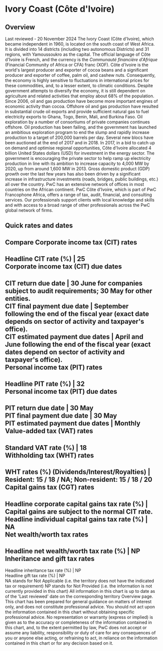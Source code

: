 # Ivory Coast (Côte d'Ivoire)
## Overview
Last reviewed - 20 November 2024
The Ivory Coast (Côte d'Ivoire), which became independent in 1960, is located on the south coast of West Africa. It is divided into 14 districts (including two autonomous Districts) and 31 regions, with Yamoussoukro as the capital. The official language of Côte d'Ivoire is French, and the currency is the _Communauté financière d'Afrique_ (Financial Community of Africa or CFA) franc (XOF).
Côte d'Ivoire is the world's largest producer and exporter of cocoa beans and a significant producer and exporter of coffee, palm oil, and cashew nuts. Consequently, the economy is highly sensitive to fluctuations in international prices for these commodities, and, to a lesser extent, to climatic conditions. Despite government attempts to diversify the economy, it is still dependent on agriculture and related activities that employ about 68% of the population.
Since 2006, oil and gas production have become more important engines of economic activity than cocoa. Offshore oil and gas production have resulted in substantial crude oil exports and provide sufficient natural gas to fuel electricity exports to Ghana, Togo, Benin, Mali, and Burkina Faso. Oil exploration by a number of consortiums of private companies continues offshore.
Oil production has been failing, and the government has launched an ambitious exploration program to end the slump and rapidly increase production to a target of 200,000 barrels per day. Several new blocs have been auctioned at the end of 2017 and in 2018.
In 2017, in a bid to catch up on demand and optimise regional opportunities, Côte d'Ivoire allocated 4 billion United States dollars (USD) for investment in the energy sector.
The government is encouraging the private sector to help ramp up electricity production in line with its ambition to increase capacity to 4,000 MW by 2020, up from around 1,600 MW in 2013.
Gross domestic product (GDP) growth over the last few years has also been driven by a significant increase in infrastructure investments (roads, bridges, public buildings, etc.) all over the country.
PwC has an extensive network of offices in most countries on the African continent. PwC Côte d'Ivoire, which is part of PwC Francophone Africa, offers a range of tax, audit, financial, and consulting services. Our professionals support clients with local knowledge and skills and with access to a broad range of other professionals across the PwC global network of firms.
## Quick rates and dates
Compare
Corporate income tax (CIT) rates   
---  
Headline CIT rate (%) |  25  
Corporate income tax (CIT) due dates   
---  
CIT return due date |  30 June for companies subject to audit requirements; 30 May for other entities.  
CIT final payment due date |  September following the end of the fiscal year (exact date depends on sector of activity and taxpayer's office).  
CIT estimated payment due dates |  April and June following the end of the fiscal year (exact dates depend on sector of activity and taxpayer's office).  
Personal income tax (PIT) rates   
---  
Headline PIT rate (%) |  32  
Personal income tax (PIT) due dates   
---  
PIT return due date |  30 May  
PIT final payment due date |  30 May  
PIT estimated payment due dates |  Monthly  
Value-added tax (VAT) rates   
---  
Standard VAT rate (%) |  18  
Withholding tax (WHT) rates   
---  
WHT rates (%) (Dividends/Interest/Royalties) |  Resident: 15 / 18 / NA; Non-resident: 15 / 18 / 20  
Capital gains tax (CGT) rates   
---  
Headline corporate capital gains tax rate (%) |  Capital gains are subject to the normal CIT rate.  
Headline individual capital gains tax rate (%) |  NA  
Net wealth/worth tax rates   
---  
Headline net wealth/worth tax rate (%) |  NP  
Inheritance and gift tax rates   
---  
Headline inheritance tax rate (%) |  NP  
Headline gift tax rate (%) |  NP  
NA stands for Not Applicable (i.e. the territory does not have the indicated tax or requirement)
NP stands for Not Provided (i.e. the information is not currently provided in this chart) 
All information in this chart is up to date as of the 'Last reviewed' date on the corresponding territory Overview page. This chart has been prepared for general guidance on matters of interest only, and does not constitute professional advice. You should not act upon the information contained in this chart without obtaining specific professional advice. No representation or warranty (express or implied) is given as to the accuracy or completeness of the information contained in this chart, and, to the extent permitted by law, PwC does not accept or assume any liability, responsibility or duty of care for any consequences of you or anyone else acting, or refraining to act, in reliance on the information contained in this chart or for any decision based on it.
